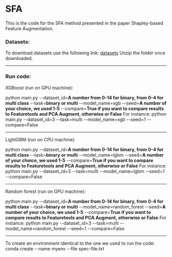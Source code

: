 # SFA
This is the code for the SFA method presented in the paper Shapley-based Feature Augmentation.

### Datasets:

To download datasets use the following link:
[datasets](https://drive.google.com/uc?export=download&id=14_pDIR3H5BHbqytqxvRz7lQXtDjresg7)
Unzip the folder once downloaded.

-------------------------

### Run code:

XGBoost (run on GPU machine):

python main.py --dataset_id=**A number from 0-14 for binary, from 0-4 for multi class** --task=**binary or multi** --model_name=xgb --seed=**A number of your choice, we used 1-5** --compare=**True if you want to compare results to Featuretools and PCA Augment, otherwise or False**
For instance:
python main.py --dataset_id=3 --task=multi --model_name=xgb --seed=1 --compare=False


-----------------

LightGBM (run on CPU machine):

python main.py --dataset_id=**A number from 0-14 for binary, from 0-4 for multi class** --task=**binary or multi** --model_name=lgbm --seed=**A number of your choice, we used 1-5** --compare=**True if you want to compare results to Featuretools and PCA Augment, otherwise or False**
For instance:
python main.py --dataset_id=3 --task=multi --model_name=lgbm --seed=1 --compare=False

-----------------

Random forest (run on GPU machine):

python main.py --dataset_id=**A number from 0-14 for binary, from 0-4 for multi class** --task=**binary or multi** --model_name=random_forest --seed=**A number of your choice, we used 1-5** --compare=**True if you want to compare results to Featuretools and PCA Augment, otherwise or False**
For instance:
python main.py --dataset_id=3 --task=multi --model_name=random_forest --seed=1 --compare=False

-----------------


To create an environment identical to the one we used to run the code:
conda create --name myenv --file spec-file.txt
